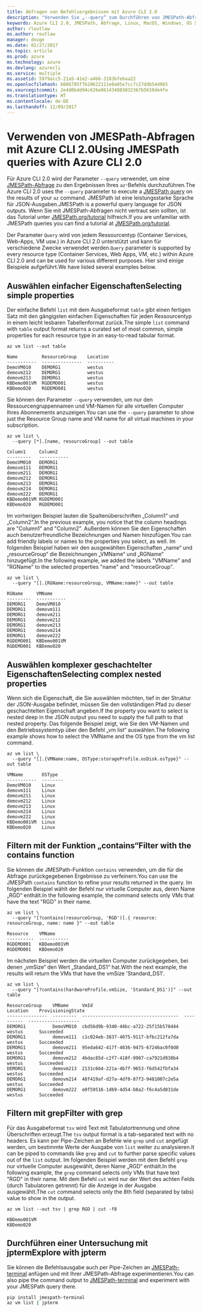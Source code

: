 ```yaml
---
title: Abfragen von Befehlsergebnissen mit Azure CLI 2.0
description: "Verwenden Sie „--query“ zum Durchführen von JMESPath-Abfragen für die Ausgabe von Azure CLI 2.0-Befehlen."
keywords: Azure CLI 2.0, JMESPath, Abfrage, Linux, MacOS, Windows, OS X
author: rloutlaw
ms.author: routlaw
manager: douge
ms.date: 02/27/2017
ms.topic: article
ms.prod: azure
ms.technology: azure
ms.devlang: azurecli
ms.service: multiple
ms.assetid: 5979acc5-21a5-41e2-a4b6-3183bfe6aa22
ms.openlocfilehash: b086785f7b20622111e0a05e7cc7c27ddb5449b5
ms.sourcegitcommit: 2e4d0bdd94c626e061434883032367b5619de4fe
ms.translationtype: HT
ms.contentlocale: de-DE
ms.lasthandoff: 12/09/2017
---
```

# <a name="using-jmespath-queries-with-azure-cli-20"></a><span data-ttu-id="48bac-104">Verwenden von JMESPath-Abfragen mit Azure CLI 2.0</span><span class="sxs-lookup"><span data-stu-id="48bac-104">Using JMESPath queries with Azure CLI 2.0</span></span>

<span data-ttu-id="48bac-105">Für Azure CLI 2.0 wird der Parameter `--query` verwendet, um eine [JMESPath-Abfrage](http://jmespath.org) zu den Ergebnissen Ihres `az`-Befehls durchzuführen.</span><span class="sxs-lookup"><span data-stu-id="48bac-105">The Azure CLI 2.0 uses the `--query` parameter to execute a [JMESPath query](http://jmespath.org) on the results of your `az` command.</span></span> <span data-ttu-id="48bac-106">JMESPath ist eine leistungsstarke Sprache für JSON-Ausgaben.</span><span class="sxs-lookup"><span data-stu-id="48bac-106">JMESPath is a powerful query language for JSON outputs.</span></span>  <span data-ttu-id="48bac-107">Wenn Sie mit JMESPath-Abfragen nicht vertraut sein sollten, ist das Tutorial unter [JMESPath.org/tutorial](http://JMESPath.org/tutorial.html) hilfreich.</span><span class="sxs-lookup"><span data-stu-id="48bac-107">If you are unfamiliar with JMESPath queries you can find a tutorial at [JMESPath.org/tutorial](http://JMESPath.org/tutorial.html).</span></span>

<span data-ttu-id="48bac-108">Der Parameter `Query` wird von jedem Ressourcentyp (Container Services, Web-Apps, VM usw.) in Azure CLI 2.0 unterstützt und kann für verschiedene Zwecke verwendet werden.</span><span class="sxs-lookup"><span data-stu-id="48bac-108">`Query` parameter is supported by every resource type (Container Services, Web Apps, VM, etc.) within Azure CLI 2.0 and can be used for various different purposes.</span></span>  <span data-ttu-id="48bac-109">Hier sind einige Beispiele aufgeführt.</span><span class="sxs-lookup"><span data-stu-id="48bac-109">We have listed several examples below.</span></span>

## <a name="selecting-simple-properties"></a><span data-ttu-id="48bac-110">Auswählen einfacher Eigenschaften</span><span class="sxs-lookup"><span data-stu-id="48bac-110">Selecting simple properties</span></span>

<span data-ttu-id="48bac-111">Der einfache Befehl `list` mit dem Ausgabeformat `table` gibt einen fertigen Satz mit den gängigsten einfachen Eigenschaften für jeden Ressourcentyp in einem leicht lesbaren Tabellenformat zurück.</span><span class="sxs-lookup"><span data-stu-id="48bac-111">The simple `list` command with `table` output format returns a curated set of most common, simple properties for each resource type in an easy-to-read tabular format.</span></span>

```azurecli-interactive
az vm list --out table
```

```
Name         ResourceGroup    Location
-----------  ---------------  ----------
DemoVM010    DEMORG1          westus
demovm212    DEMORG1          westus
demovm213    DEMORG1          westus
KBDemo001VM  RGDEMO001        westus
KBDemo020    RGDEMO001        westus
```

<span data-ttu-id="48bac-112">Sie können den Parameter `--query` verwenden, um nur den Ressourcengruppennamen und VM-Namen für alle virtuellen Computer Ihres Abonnements anzuzeigen.</span><span class="sxs-lookup"><span data-stu-id="48bac-112">You can use the `--query` parameter to show just the Resource Group name and VM name for all virtual machines in your subscription.</span></span>

```azurecli-interactive
az vm list \
  --query [*].[name, resourceGroup] --out table
```

```
Column1     Column2
---------   -----------
DemoVM010   DEMORG1
demovm111   DEMORG1
demovm211   DEMORG1
demovm212   DEMORG1
demovm213   DEMORG1
demovm214   DEMORG1
demovm222   DEMORG1
KBDemo001VM RGDEMO001
KBDemo020   RGDEMO001
```

<span data-ttu-id="48bac-113">Im vorherigen Beispiel lauten die Spaltenüberschriften „Column1“ und „Column2“.</span><span class="sxs-lookup"><span data-stu-id="48bac-113">In the previous example, you notice that the column headings are "Column1" and "Column2".</span></span>  <span data-ttu-id="48bac-114">Außerdem können Sie den Eigenschaften auch benutzerfreundliche Bezeichnungen und Namen hinzufügen.</span><span class="sxs-lookup"><span data-stu-id="48bac-114">You can add friendly labels or names to the properties you select, as well.</span></span>  <span data-ttu-id="48bac-115">Im folgenden Beispiel haben wir den ausgewählten Eigenschaften „name“ und „resourceGroup“ die Bezeichnungen „VMName“ und „RGName“ hinzugefügt.</span><span class="sxs-lookup"><span data-stu-id="48bac-115">In the following example, we added the labels "VMName" and "RGName" to the selected properties "name" and "resourceGroup".</span></span>


```azurecli-interactive
az vm list \
  --query "[].{RGName:resourceGroup, VMName:name}" --out table
```

```
RGName     VMName
---------  -----------
DEMORG1    DemoVM010
DEMORG1    demovm111
DEMORG1    demovm211
DEMORG1    demovm212
DEMORG1    demovm213
DEMORG1    demovm214
DEMORG1    demovm222
RGDEMO001  KBDemo001VM
RGDEMO001  KBDemo020
```

## <a name="selecting-complex-nested-properties"></a><span data-ttu-id="48bac-116">Auswählen komplexer geschachtelter Eigenschaften</span><span class="sxs-lookup"><span data-stu-id="48bac-116">Selecting complex nested properties</span></span>

<span data-ttu-id="48bac-117">Wenn sich die Eigenschaft, die Sie auswählen möchten, tief in der Struktur der JSON-Ausgabe befindet, müssen Sie den vollständigen Pfad zu dieser geschachtelten Eigenschaft angeben.</span><span class="sxs-lookup"><span data-stu-id="48bac-117">If the property you want to select is nested deep in the JSON output you need to supply the full path to that nested property.</span></span> <span data-ttu-id="48bac-118">Das folgende Beispiel zeigt, wie Sie den VM-Namen und den Betriebssystemtyp über den Befehl „vm list“ auswählen.</span><span class="sxs-lookup"><span data-stu-id="48bac-118">The following example shows how to select the VMName and the OS type from the vm list command.</span></span>

```azurecli-interactive
az vm list \
  --query "[].{VMName:name, OSType:storageProfile.osDisk.osType}" --out table
```

```
VMName       OSType
-----------  --------
DemoVM010    Linux
demovm111    Linux
demovm211    Linux
demovm212    Linux
demovm213    Linux
demovm214    Linux
demovm222    Linux
KBDemo001VM  Linux
KBDemo020    Linux
```

## <a name="filter-with-the-contains-function"></a><span data-ttu-id="48bac-119">Filtern mit der Funktion „contains“</span><span class="sxs-lookup"><span data-stu-id="48bac-119">Filter with the contains function</span></span>

<span data-ttu-id="48bac-120">Sie können die JMESPath-Funktion `contains` verwenden, um die für die Abfrage zurückgegebenen Ergebnisse zu verfeinern.</span><span class="sxs-lookup"><span data-stu-id="48bac-120">You can use the JMESPath `contains` function to refine your results returned in the query.</span></span>
<span data-ttu-id="48bac-121">Im folgenden Beispiel wählt der Befehl nur virtuelle Computer aus, deren Name „RGD“ enthält.</span><span class="sxs-lookup"><span data-stu-id="48bac-121">In the following example, the command selects only VMs that have the text "RGD" in their name.</span></span>

```azurecli-interactive
az vm list \
  --query "[?contains(resourceGroup, 'RGD')].{ resource: resourceGroup, name: name }" --out table
```

```
Resource    VMName
----------  -----------
RGDEMO001   KBDemo001VM
RGDEMO001   KBDemo020
```

<span data-ttu-id="48bac-122">Im nächsten Beispiel werden die virtuellen Computer zurückgegeben, bei denen „vmSize“ den Wert „Standard_DS1“ hat.</span><span class="sxs-lookup"><span data-stu-id="48bac-122">With the next example, the results will return the VMs that have the vmSize 'Standard_DS1'.</span></span>

```azurecli-interactive
az vm list \
  --query "[?contains(hardwareProfile.vmSize, 'Standard_DS1')]" --out table
```

```
ResourceGroup    VMName     VmId                                  Location    ProvisioningState
---------------  ---------  ------------------------------------  ----------  -------------------
DEMORG1          DemoVM010  cbd56d9b-9340-44bc-a722-25f15b578444  westus      Succeeded
DEMORG1          demovm111  c1c024eb-3837-4075-9117-bfbc212fa7da  westus      Succeeded
DEMORG1          demovm211  95eda642-417f-4036-9475-67246ac0f0d0  westus      Succeeded
DEMORG1          demovm212  4bdac85d-c2f7-410f-9907-ca7921d930b4  westus      Succeeded
DEMORG1          demovm213  2131c664-221a-4b7f-9653-f6d542fbfa34  westus      Succeeded
DEMORG1          demovm214  48f419af-d27a-4df0-87f3-9481007c2e5a  westus      Succeeded
DEMORG1          demovm222  e0f59516-1d69-4d54-b8a2-f6c4a5d031de  westus      Succeeded
```

## <a name="filter-with-grep"></a><span data-ttu-id="48bac-123">Filtern mit grep</span><span class="sxs-lookup"><span data-stu-id="48bac-123">Filter with grep</span></span>

<span data-ttu-id="48bac-124">Für das Ausgabeformat `tsv` wird Text mit Tabulatortrennung und ohne Überschriften erzeugt.</span><span class="sxs-lookup"><span data-stu-id="48bac-124">The `tsv` output format is a tab-separated text with no headers.</span></span> <span data-ttu-id="48bac-125">Es kann per Pipe-Zeichen an Befehle wie `grep` und `cut` angefügt werden, um bestimmte Werte der Ausgabe von `list` weiter zu analysieren.</span><span class="sxs-lookup"><span data-stu-id="48bac-125">It can be piped to commands like `grep` and `cut` to further parse specific values out of the `list` output.</span></span> <span data-ttu-id="48bac-126">Im folgenden Beispiel werden mit dem Befehl `grep` nur virtuelle Computer ausgewählt, deren Name „RGD“ enthält.</span><span class="sxs-lookup"><span data-stu-id="48bac-126">In the following example, the `grep` command selects only VMs that have text "RGD" in their name.</span></span>  <span data-ttu-id="48bac-127">Mit dem Befehl `cut` wird nur der Wert des achten Felds (durch Tabulatoren getrennt) für die Anzeige in der Ausgabe ausgewählt.</span><span class="sxs-lookup"><span data-stu-id="48bac-127">The `cut` command selects only the 8th field (separated by tabs) value to show in the output.</span></span>

```azurecli-interactive
az vm list --out tsv | grep RGD | cut -f8
```

```
KBDemo001VM
KBDemo020
```

## <a name="explore-with-jpterm"></a><span data-ttu-id="48bac-128">Durchführen einer Untersuchung mit jpterm</span><span class="sxs-lookup"><span data-stu-id="48bac-128">Explore with jpterm</span></span>

<span data-ttu-id="48bac-129">Sie können die Befehlsausgabe auch per Pipe-Zeichen an [JMESPath-terminal](https://github.com/jmespath/jmespath.terminal) anfügen und mit Ihrer JMESPath-Abfrage experimentieren.</span><span class="sxs-lookup"><span data-stu-id="48bac-129">You can also pipe the command output to [JMESPath-terminal](https://github.com/jmespath/jmespath.terminal) and experiment with your JMESPath query there.</span></span>

```bash
pip install jmespath-terminal
az vm list | jpterm
```

